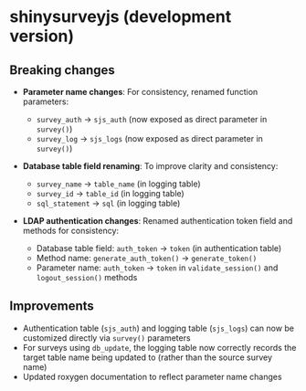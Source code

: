# shinysurveyjs (development version)

## Breaking changes

- **Parameter name changes**: For consistency, renamed function parameters:
  - `survey_auth` → `sjs_auth` (now exposed as direct parameter in `survey()`)
  - `survey_log` → `sjs_logs` (now exposed as direct parameter in `survey()`)
  
- **Database table field renaming**: To improve clarity and consistency:
  - `survey_name` → `table_name` (in logging table)
  - `survey_id` → `table_id` (in logging table)  
  - `sql_statement` → `sql` (in logging table)

- **LDAP authentication changes**: Renamed authentication token field and methods for consistency:
  - Database table field: `auth_token` → `token` (in authentication table)
  - Method name: `generate_auth_token()` → `generate_token()`
  - Parameter name: `auth_token` → `token` in `validate_session()` and `logout_session()` methods

## Improvements

- Authentication table (`sjs_auth`) and logging table (`sjs_logs`) can now be customized directly via `survey()` parameters
- For surveys using `db_update`, the logging table now correctly records the target table name being updated to (rather than the source survey name)
- Updated roxygen documentation to reflect parameter name changes
